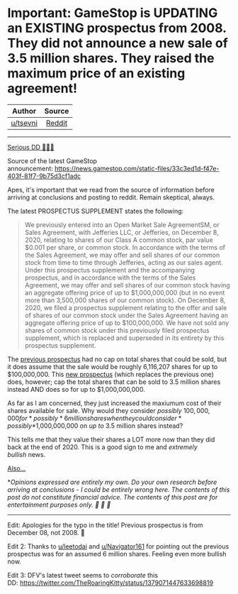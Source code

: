 Important: GameStop is UPDATING an EXISTING prospectus from 2008. They did not announce a new sale of 3.5 million shares. They raised the maximum price of an existing agreement!
=================================================================================================================================================================================

| Author       | Source       | 
| :-------------: |:-------------:|
|  [u/tsevni](https://www.reddit.com/user/tsevni/) | [Reddit](https://www.reddit.com/r/Superstonk/comments/mkihsr/important_gamestop_is_updating_an_existing/) | 

---

[Serious DD 👨‍🔬🔬](https://www.reddit.com/r/Superstonk/search?q=flair_name%3A%22Serious%20DD%20%F0%9F%91%A8%E2%80%8D%F0%9F%94%AC%F0%9F%94%AC%22&restrict_sr=1)

Source of the latest GameStop announcement: <https://news.gamestop.com/static-files/33c3ed1d-f47e-403f-81f7-9b75d3cf1adc>

Apes, it's important that we read from the source of information before arriving at conclusions and posting to reddit. Remain skeptical, always.

The latest PROSPECTUS SUPPLEMENT states the following:

> We previously entered into an Open Market Sale AgreementSM, or Sales Agreement, with Jefferies LLC, or Jefferies, on December 8, 2020, relating to shares of our Class A common stock, par value $0.001 per share, or common stock. In accordance with the terms of the Sales Agreement, we may offer and sell shares of our common stock from time to time through Jefferies, acting as our sales agent. Under this prospectus supplement and the accompanying prospectus, and in accordance with the terms of the Sales Agreement, we may offer and sell shares of our common stock having an aggregate offering price of up to $1,000,000,000 (but in no event more than 3,500,000 shares of our common stock). On December 8, 2020, we filed a prospectus supplement relating to the offer and sale of shares of our common stock under the Sales Agreement having an aggregate offering price of up to $100,000,000. We have not sold any shares of common stock under this previously filed prospectus supplement, which is replaced and superseded in its entirety by this prospectus supplement.

The [previous prospectus](https://sec.report/Document/0001193125-20-312805) had no cap on total shares that could be sold, but it does assume that the sale would be roughly 6,116,207 shares for up to $100,000,000. This [new prospectus](https://news.gamestop.com/static-files/33c3ed1d-f47e-403f-81f7-9b75d3cf1adc) (which replaces the previous one) does, however; cap the total shares that can be sold to 3.5 million shares instead AND does so for up to $1,000,000,000.

As far as I am concerned, they just increased the maxiumum cost of their shares available for sale. Why would they consider *possibly* $100,000,000 for *possibly* 6 million shares when they could consider *possibly* $1,000,000,000 on *up to* 3.5 million shares instead?

This tells me that they value their shares a LOT more now than they did back at the end of 2020. This is a good sign to me and *extremely bullish* news.

[Also...](https://www.reddit.com/r/wallstreetbets/comments/mi9hdf/gme_yolo_update_apr_1_2021/)

**Opinions expressed are entirely my own. Do your own research before arriving at conclusions - I could be entirely wrong here. The contents of this post do not constitute financial advice. The contents of this post are for entertainment purposes only. 🚀 🚀 🚀*

* * * * *

Edit: Apologies for the typo in the title! Previous prospectus is from December 08, not 2008. 🦧

Edit 2: Thanks to [u/leetodai](https://www.reddit.com/u/leetodai/) and [u/Navigator161](https://www.reddit.com/u/Navigator161/) for pointing out the previous prospectus was for an assumed 6 million shares. Feeling even more bullish now.

Edit 3: DFV's latest tweet seems to *corroborate* this DD: <https://twitter.com/TheRoaringKitty/status/1379071447633698819>
